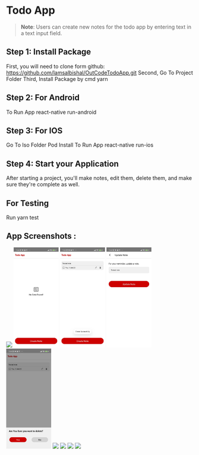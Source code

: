 

# Todo App

>**Note**: Users can create new notes for the todo app by entering text in a text input field.

## Step 1: Install Package

First, you will need to clone form github: https://github.com/lamsalbishal/OutCodeTodoApp.git
Second, Go To Project Folder
Third, Install Package by cmd yarn


## Step 2: For Android

 To Run App react-native run-android 


## Step 3: For IOS

 Go To Iso Folder Pod Install
 To Run App react-native run-ios 

## Step 4: Start your Application

After starting a project, you'll make notes, edit them, delete them, and make sure they're complete as well.

## For Testing
 
 Run yarn test

## App Screenshots :

<p>
  <img src="app_screenshoot/spalsh_screen.jpeg" width="24%">
  <img src="app_screenshoot/home_screen.jpeg" width="24%">
  <img src="app_screenshoot/list_screen.jpeg" width="24%">
  <img src="app_screenshoot/update_screen.jpeg" width="24%">
  <img src="app_screenshoot/delete_screen.jpeg" width="24%">

  <img src="app_screenshoot/ios_home_screenshoot.jpeg" width="24%">
  <img src="app_screenshoot/ios_create_screenshoot.jpeg" width="24%">
  <img src="app_screenshoot/ios_update_screenshoot.jpeg" width="24%">
  <img src="app_screenshoot/ios_delete_screenshoot.jpeg" width="24%">
 
</p>